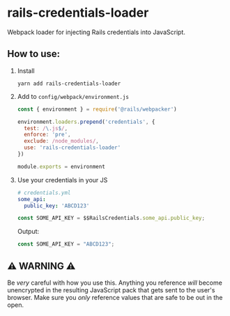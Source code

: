 # rails-credentials-loader

Webpack loader for injecting Rails credentials into JavaScript.

## How to use:

1. Install

   ```
   yarn add rails-credentials-loader
   ```

2. Add to `config/webpack/environment.js`

   ```javascript
   const { environment } = require('@rails/webpacker')

   environment.loaders.prepend('credentials', {
     test: /\.js$/,
     enforce: 'pre',
     exclude: /node_modules/,
     use: 'rails-credentials-loader'
   })

   module.exports = environment
   ```

3. Use your credentials in your JS

   ```yaml
   # credentials.yml
   some_api:
     public_key: 'ABCD123'
   ```

   ```javascript
   const SOME_API_KEY = $$RailsCredentials.some_api.public_key;
   ```

   Output:

   ```javascript
   const SOME_API_KEY = "ABCD123";
   ```

## ⚠️ WARNING ⚠️

Be *very* careful with how you use this. Anything you reference *will* become unencrypted in the resulting JavaScript pack that gets sent to the user's browser. Make sure you *only* reference values that are safe to be out in the open.
